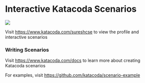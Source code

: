 # Interactive Katacoda Scenarios

[![](http://shields.katacoda.com/katacoda/sureshcse/count.svg)](https://www.katacoda.com/sureshcse "Get your profile on Katacoda.com")

Visit https://www.katacoda.com/sureshcse to view the profile and interactive scenarios

### Writing Scenarios
Visit https://www.katacoda.com/docs to learn more about creating Katacoda scenarios

For examples, visit https://github.com/katacoda/scenario-example
